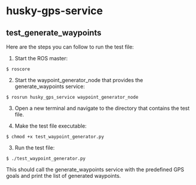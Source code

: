 # husky-gps-service

## test_generate_waypoints

Here are the steps you can follow to run the test file:

1. Start the ROS master:

```shell
$ roscore
```

2. Start the waypoint_generator_node that provides the generate_waypoints service:

``` shell
$ rosrun husky_gps_service waypoint_generator_node
```

3. Open a new terminal and navigate to the directory that contains the test file.

4. Make the test file executable:

```shell
$ chmod +x test_waypoint_generator.py
```

3. Run the test file:

```shell
$ ./test_waypoint_generator.py
```

This should call the generate_waypoints service with the predefined GPS goals and print the list of generated waypoints.